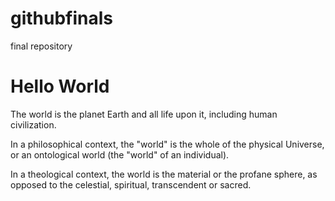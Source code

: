 # githubfinals
final repository
<html>
  <body>
    <h1> Hello World </h1>
    
    
   <p> The world is the planet Earth and all life upon it, including human civilization. </p>
   <p> In a philosophical context, the "world" is the whole of the physical Universe, or an ontological world (the "world" of an individual).</p>
   <p>  In a theological context, the world is the material or the profane sphere, as opposed to the celestial, spiritual, transcendent or sacred. </p>
   
   
    
    
  </body>
 </html>
